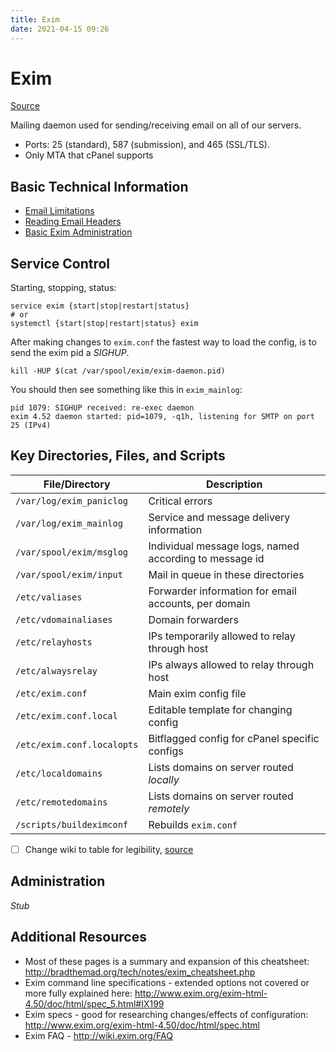 ```yaml
---
title: Exim
date: 2021-04-15 09:26
---
```


# Exim
[Source](https://wiki.inmotionhosting.com/index.php?title=Exim)

Mailing daemon used for sending/receiving email on all of our servers.
* Ports: 25 (standard), 587 (submission), and 465 (SSL/TLS).
* Only MTA that cPanel supports

## Basic Technical Information

* [Email Limitations](2021-04-15--09-31-40Z--email_limitations.md)
* [Reading Email Headers](2021-04-15--09-31-56Z--reading_email_headers.md)
* [Basic Exim Administration](2021-04-15--09-32-12Z--basic_exim_administration.md)

## Service Control

Starting, stopping, status:
```
service exim {start|stop|restart|status}
# or
systemctl {start|stop|restart|status} exim
```

After making changes to `exim.conf` the fastest way to load the config, is to
send the exim pid a _SIGHUP_.
```
kill -HUP $(cat /var/spool/exim/exim-daemon.pid)
```
You should then see something like this in `exim_mainlog`:
```
pid 1079: SIGHUP received: re-exec daemon
exim 4.52 daemon started: pid=1079, -q1h, listening for SMTP on port 25 (IPv4)
```

## Key Directories, Files, and Scripts

| File/Directory             | Description                                            |
|----------------------------|--------------------------------------------------------|
| `/var/log/exim_paniclog`   | Critical errors                                        |
| `/var/log/exim_mainlog`    | Service and message delivery information               |
| `/var/spool/exim/msglog`   | Individual message logs, named according to message id |
| `/var/spool/exim/input`    | Mail in queue in these directories                     |
| `/etc/valiases`            | Forwarder information for email accounts, per domain   |
| `/etc/vdomainaliases`      | Domain forwarders                                      |
| `/etc/relayhosts`          | IPs temporarily allowed to relay through host          |
| `/etc/alwaysrelay`         | IPs always allowed to relay through host               |
| `/etc/exim.conf`           | Main exim config file                                  |
| `/etc/exim.conf.local`     | Editable template for changing config                  |
| `/etc/exim.conf.localopts` | Bitflagged config for cPanel specific configs          |
| `/etc/localdomains`        | Lists domains on server routed _locally_               |
| `/etc/remotedomains`       | Lists domains on server routed _remotely_              |
| `/scripts/buildeximconf`   | Rebuilds `exim.conf`                                   |

- [ ] Change wiki to table for legibility,
			[source](https://wiki.inmotionhosting.com/index.php?title=Exim#Key_Directories.2C_Files.2C_and_Scripts)
## Administration
_Stub_

## Additional Resources
* Most of these pages is a summary and expansion of this cheatsheet: http://bradthemad.org/tech/notes/exim_cheatsheet.php
* Exim command line specifications - extended options not covered or more fully explained here: http://www.exim.org/exim-html-4.50/doc/html/spec_5.html#IX199
* Exim specs - good for researching changes/effects of configuration: http://www.exim.org/exim-html-4.50/doc/html/spec.html
* Exim FAQ - http://wiki.exim.org/FAQ

